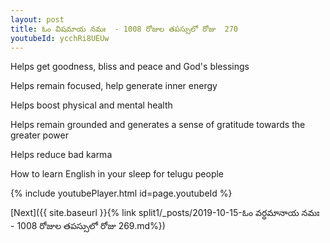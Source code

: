 ```yaml
---
layout: post
title: ఓం విషమాయ నమః  - 1008 రోజుల తపస్సులో రోజు  270
youtubeId: ycchRi8UEUw
---
```

 
 
Helps get goodness, bliss and peace and God's blessings
 
Helps remain focused, help generate inner energy 
 
Helps boost physical and mental health 
 
Helps remain grounded and generates a sense of gratitude towards the greater power 
 
Helps reduce bad karma
 
How to learn English in your sleep for telugu people
 
 
 
 


{% include youtubePlayer.html id=page.youtubeId %}
 
[Next]({{ site.baseurl }}{% link split1/_posts/2019-10-15-ఓం వర్ధమానాయ నమః  - 1008 రోజుల తపస్సులో రోజు  269.md%})
 
